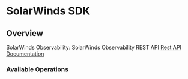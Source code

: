 # SolarWinds SDK

## Overview

SolarWinds Observability: SolarWinds Observability REST API
[Rest API Documentation](https://documentation.solarwinds.com/en/success_center/observability/content/api/api-swagger.htm)

### Available Operations
